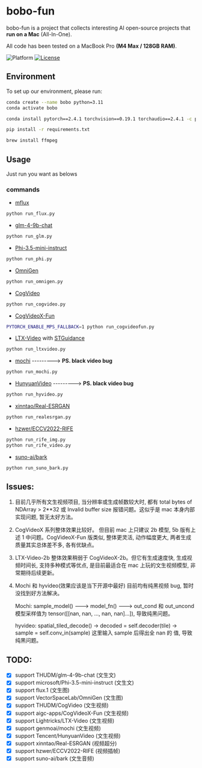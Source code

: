 # bobo-fun

bobo-fun is a project that collects interesting AI open-source projects that **run on a Mac** (All-In-One).

All code has been tested on a MacBook Pro **(M4 Max / 128GB RAM)**.

![Platform](https://img.shields.io/badge/platform-macOS-blue?style=flat-square)
[![License](https://img.shields.io/badge/License-Apache%202.0-blue.svg)](https://opensource.org/license/apache-2-0)

## Environment
To set up our environment, please run:
```sh
conda create --name bobo python=3.11
conda activate bobo
```
```sh
conda install pytorch==2.4.1 torchvision==0.19.1 torchaudio==2.4.1 -c pytorch
```
```sh
pip install -r requirements.txt
```
```sh
brew install ffmpeg
```

## Usage
Just run you want as belows

### commands

- [mflux](https://github.com/filipstrand/mflux)
```sh
python run_flux.py
```

- [glm-4-9b-chat](https://huggingface.co/THUDM/glm-4-9b-chat)
```sh
python run_glm.py
```

- [Phi-3.5-mini-instruct](https://huggingface.co/microsoft/Phi-3.5-mini-instruct)
```sh
python run_phi.py
```

- [OmniGen](https://github.com/VectorSpaceLab/OmniGen)
```sh
python run_omnigen.py
```
- [CogVideo](https://github.com/THUDM/CogVideo)
```sh
python run_cogvideo.py
```
- [CogVideoX-Fun](https://github.com/aigc-apps/CogVideoX-Fun)
```sh
PYTORCH_ENABLE_MPS_FALLBACK=1 python run_cogvideofun.py
```
- [LTX-Video](https://github.com/Lightricks/LTX-Video) with [STGuidance](https://github.com/junhahyung/STGuidance)
```sh
python run_ltxvideo.py
```
- [mochi](https://github.com/genmoai/mochi) ---------> **PS. black video bug**
```sh
python run_mochi.py
```
- [HunyuanVideo](https://github.com/Tencent/HunyuanVideo) ---------> **PS. black video bug**
```sh
python run_hyvideo.py
```
- [xinntao/Real-ESRGAN](https://github.com/xinntao/Real-ESRGAN)
```sh
python run_realesrgan.py
```
- [hzwer/ECCV2022-RIFE](https://github.com/hzwer/ECCV2022-RIFE)
```sh
python run_rife_img.py
python run_rife_video.py
```
- [suno-ai/bark](https://github.com/suno-ai/bark)
```sh
python run_suno_bark.py
```

## Issues:
1. 目前几乎所有文生视频项目, 当分辨率或生成帧数较大时, 都有 total bytes of NDArray > 2**32 或 Invalid buffer size 报错问题。这似乎是 mac 本身内部实现问题, 暂无太好方法。

2. CogVideoX 系列整体效果比较好。 但目前 mac 上只建议 2b 模型, 5b 版有上述 1 中问题。CogVideoX-Fun 版类似, 整体更灵活, 动作幅度更大, 两者生成质量其实总体差不多, 各有优缺点。

2. LTX-Video-2b 整体效果稍弱于 CogVideoX-2b。但它有生成速度快, 生成视频时间长, 支持多种模式等优点, 是目前最适合在 mac 上玩的文生视频模型, 非常期待后续更新。

3. Mochi 和 hyvideo(效果应该是当下开源中最好) 目前均有纯黑视频 bug, 暂时没找到好方法解决。

   Mochi: sample_model() ---> model_fn() ---> out_cond 和 out_uncond 模型采样值为 tensor([[nan, nan, ..., nan, nan]...]), 导致纯黑问题。

   hyvideo: spatial_tiled_decode() -> decoded = self.decoder(tile) -> sample = self.conv_in(sample) 这里输入 sample 后得出全 nan 的 值, 导致纯黑问题。


## TODO:
- [x] support THUDM/glm-4-9b-chat               (文生文)
- [x] support microsoft/Phi-3.5-mini-instruct   (文生文)
- [x] support flux.1                            (文生图)
- [x] support VectorSpaceLab/OmniGen            (文生图)
- [x] support THUDM/CogVideo                    (文生视频)
- [x] support aigc-apps/CogVideoX-Fun           (文生视频)
- [X] support Lightricks/LTX-Video              (文生视频)
- [X] support genmoai/mochi                     (文生视频)
- [X] support Tencent/HunyuanVideo              (文生视频)
- [X] support xinntao/Real-ESRGAN               (视频超分)
- [X] support hzwer/ECCV2022-RIFE               (视频插帧)
- [X] support suno-ai/bark                      (文生音频)
